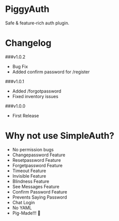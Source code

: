 # PiggyAuth
Safe & feature-rich auth plugin.

# Changelog

###v1.0.2
* Bug Fix
* Added confirm password for /register

###v1.0.1
* Added /forgotpassword
* Fixed inventory issues

###v1.0.0
* First Release

# Why not use SimpleAuth?
* No permission bugs
* Changepassword Feature
* Resetpassword Feature
* Forgetpassword Feature
* Timeout Feature
* Invisible Feature
* Blindness Feature
* See Messages Feature
* Confirm Password Feature 
* Prevents Saying Password
* Chat Login
* No YAML
* Pig-Made!!! :pig:
